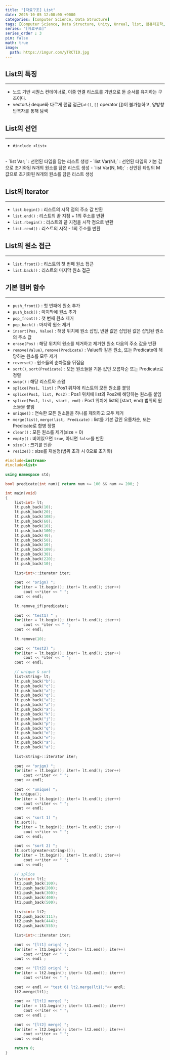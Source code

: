 ```yaml
---
title: "[자료구조] List"
date: 2025-10-05 12:00:00 +9000
categories: [Computer Science, Data Structure]
tags: [Computer Science, Data Structure, Unity, Unreal, list, 컴퓨터공학, 자료구조, 유니티, 리스트]
series: "[자료구조]"
series_order : 3
pin: false
math: true
image:
  path: https://imgur.com/yTRCTI0.jpg
---
```


## List의 특징

---

- 노드 기반 시퀀스 컨테이너로, 이중 연결 리스트를 기반으로 둔 순서를 유지하는 구조이다.
- vector나 deque와 다르게 랜덤 접근(`at()`, `[]` operator [])이 불가능하고, 양방향 반복자를 통해 탐색

## List의 선언

---

- `#include <list>`
<br>
- `list<Type> Var;` : 선언된 타입을 담는 리스트 생성
- `list<Type> Var(N);` : 선언된 타입의 기본 값으로 초기화된 N개의 원소를 담은 리스트 생성
- `list<Type> Var(N, M);` : 선언된 타입의 M 값으로 초기화된 N개의 원소를 담은 리스트 생성

## List의 Iterator

---

- `list.begin()` : 리스트의 시작 점의 주소 값 반환
- `list.end()` : 리스트의 끝 지점 + 1의 주소를 반환
- `list.rbegin()` : 리스트의 끝 지점을 시작 점으로 반환
- `list.rend()` : 리스트의 시작 - 1의 주소를 반환

## List의 원소 접근

---

- `list.front()` : 리스트의 첫 번째 원소 접근
- `list.back()` : 리스트의 마지막 원소 접근

## 기본 멤버 함수

---

- `push_front()` : 첫 번째에 원소 추가
- `push_back()` : 마지막에 원소 추가
- `pop_front()` : 첫 번째 원소 제거
- `pop_back()` : 마지막 원소 제거
- `insert(Pos, Value)` : 해당 위치에 원소 삽입, 반환 값은 삽입된 값은 삽입된 원소의 주소 값
- `erase(Pos)` : 해당 위치의 원소를 제거하고 제거한 원소 다음의 주소 값을 반환
- `remove(Value)`, `remove(Predicate)` : Value와 같은 원소, 또는 Predicate에 해당하는 원소를 모두 제거
- `reverse()` : 원소들의 순차열을 뒤집음
- `sort()`, `sort(Predicate)` : 모든 원소들을 기본 값인 오름차순 또는 Predicate로 정렬
- `swap()` : 해당 리스트와 스왑
- `splice(Pos1, list)` : Pos1 위치에 리스트의 모든 원소를 붙임
- `splice(Pos1, list, Pos2)` : Pos1 위치에 list의 Pos2에 해당하는 원소를 붙임
- `splice(Pos1, list, start, end)` : Pos1 위치에 list의 [start, end) 범위의 원소들을 붙임
- `unique()` : 연속한 모든 원소들을 하나를 제외하고 모두 제거
- `merge(list)`, `merge(list, Predicate)` : list를 기본 값인 오름차순, 또는 Predicate로 합병 정렬
- `clear()` : 모든 원소를 제거(size = 0)
- `empty()` : 비어있으면 `true`, 아니면 `false`를 반환
- `size()` : 크기를 반환
- `resize()` : size를 재설정(범위 초과 시 0으로 초기화)

```cpp
#include<iostream>
#include<list>
 
using namespace std;
 
bool predicate(int num){ return num >= 100 && num <= 200; }

int main(void)
{
    list<int> lt;
    lt.push_back(10);
    lt.push_back(20);
    lt.push_back(108);
    lt.push_back(60);
    lt.push_back(10);
    lt.push_back(100);
    lt.push_back(40);    
    lt.push_back(50);
    lt.push_back(10);
    lt.push_back(109);
    lt.push_back(30);    
    lt.push_back(220);
    lt.push_back(10);
        
    list<int>::iterator iter;
    
    cout << "orign) ";
    for(iter = lt.begin(); iter!= lt.end(); iter++)
        cout <<*iter << " ";
    cout << endl;
    
    lt.remove_if(predicate);
    
    cout << "test1) " ; 
    for(iter = lt.begin(); iter!= lt.end(); iter++)
        cout << *iter << " ";
    cout << endl;
    
    lt.remove(10);
    
    cout << "test2) ";
    for(iter = lt.begin(); iter!= lt.end(); iter++)
        cout << *iter << " ";
    cout << endl;
    
    // unique & sort
    list<string> lt;
    lt.push_back("b");
    lt.push_back("c");
    lt.push_back("a");
    lt.push_back("q");
    lt.push_back("a");
    lt.push_back("a");
    lt.push_back("a");
    lt.push_back("k");
    lt.push_back("j");
    lt.push_back("p");
    lt.push_back("q");
    lt.push_back("o");
    lt.push_back("e");
    lt.push_back("a");
    lt.push_back("a");
 
    list<string>::iterator iter;
    
    cout << "orign) ";
    for(iter = lt.begin(); iter!= lt.end(); iter++)
        cout <<*iter << " ";
    cout << endl;
 
    cout << "unique) ";
    lt.unique();
    for(iter = lt.begin(); iter!= lt.end(); iter++)
        cout <<*iter << " ";
    cout << endl;
 
    cout << "sort 1) ";
    lt.sort();
    for(iter = lt.begin(); iter!= lt.end(); iter++)
        cout <<*iter << " ";
    cout << endl;
 
    cout << "sort 2) ";
    lt.sort(greater<string>());
    for(iter = lt.begin(); iter!= lt.end(); iter++)
        cout <<*iter << " ";
    cout << endl;
    
    // splice
    list<int> lt1;
    lt1.push_back(100);
    lt1.push_back(200);
    lt1.push_back(300);
    lt1.push_back(400);
    lt1.push_back(500);
 
    list<int> lt2;
    lt2.push_back(111);
    lt2.push_back(444);
    lt2.push_back(555);
 
    list<int>::iterator iter;
    
    cout << "[lt1] orign) ";
    for(iter = lt1.begin(); iter!= lt1.end(); iter++)
        cout <<*iter << " ";
    cout << endl ;
 
    cout << "[lt2] orign) ";
    for(iter = lt2.begin(); iter!= lt2.end(); iter++)
        cout <<*iter << " ";
    
    cout << endl << "test 6) lt2.merge(lt1);"<< endl;
    lt2.merge(lt1);
    
    cout << "[lt1] merge) ";
    for(iter = lt1.begin(); iter!= lt1.end(); iter++)
        cout <<*iter << " ";
    cout << endl ;
 
    cout << "[lt2] merge) ";
    for(iter = lt2.begin(); iter!= lt2.end(); iter++)
        cout <<*iter << " ";
    cout << endl;
    
    return 0;    
}
```

